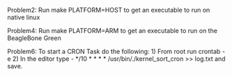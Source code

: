 Problem2: Run make PLATFORM=HOST to get an executable to run on native linux

Problem4: Run make PLATFORM=ARM to get an executable to run on the BeagleBone Green

Problem6: To start a CRON Task do the following:
          1) From root run crontab -e
          2) In the editor type - */10 * * * * /usr/bin/./kernel_sort_cron >> log.txt and save.
